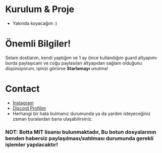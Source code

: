 # Kurulum & Proje
* Yakında koyacağım :)

# Önemli Bilgiler!
Selam dostlarım, kendi yaptığım ve 1 ay önce kullandığım guard altyapımı burda paylaşıcam ve coğu paylasılan altyapıdan sağlam olduğunu düşünüyorum, işinizi görürse **Starlamayı** unutma!

# Contact
* [İnstagram](https://instagram.com/satukecim)
* [Discord Profilim](https://discord.com/users/707325480378040430)
* Herhangi bir hata bulmanız durumunda ya da yardım isteyeceğiniz zaman buralardan bana ulaşabilirsiniz.

### NOT: Botta MIT lisansı bulunmaktadır, Bu botun dosyalarının benden habersiz paylaşılması/satılması durumunda gerekli işlemler yapılacaktır!
